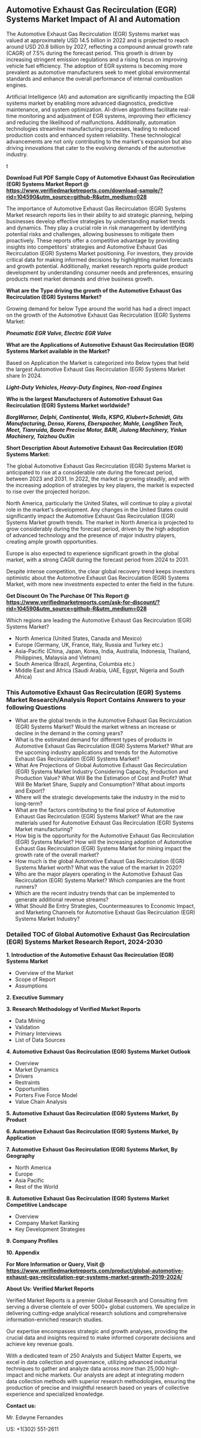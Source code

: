 <h2>Automotive Exhaust Gas Recirculation (EGR) Systems Market Impact of AI and Automation</h2><p>The Automotive Exhaust Gas Recirculation (EGR) Systems market was valued at approximately USD 14.5 billion in 2022 and is projected to reach around USD 20.8 billion by 2027, reflecting a compound annual growth rate (CAGR) of 7.5% during the forecast period. This growth is driven by increasing stringent emission regulations and a rising focus on improving vehicle fuel efficiency. The adoption of EGR systems is becoming more prevalent as automotive manufacturers seek to meet global environmental standards and enhance the overall performance of internal combustion engines.</p><p>Artificial Intelligence (AI) and automation are significantly impacting the EGR systems market by enabling more advanced diagnostics, predictive maintenance, and system optimization. AI-driven algorithms facilitate real-time monitoring and adjustment of EGR systems, improving their efficiency and reducing the likelihood of malfunctions. Additionally, automation technologies streamline manufacturing processes, leading to reduced production costs and enhanced system reliability. These technological advancements are not only contributing to the market's expansion but also driving innovations that cater to the evolving demands of the automotive industry.</p>t</p><p id="" class=""><strong>Download Full PDF Sample Copy of Automotive Exhaust Gas Recirculation (EGR) Systems Market Report @ <a href="https://www.verifiedmarketreports.com/download-sample/?rid=104590&utm_source=github-R&utm_medium=028" target="_blank">https://www.verifiedmarketreports.com/download-sample/?rid=104590&utm_source=github-R&utm_medium=028</a></strong></p><p>The importance of&nbsp;Automotive Exhaust Gas Recirculation (EGR) Systems Market research reports lies in their ability to aid strategic planning, helping businesses develop effective strategies by understanding market trends and dynamics. They play a crucial role in risk management by identifying potential risks and challenges, allowing businesses to mitigate them proactively. These reports offer a competitive advantage by providing insights into competitors' strategies and Automotive Exhaust Gas Recirculation (EGR) Systems Market positioning. For investors, they provide critical data for making informed decisions by highlighting market forecasts and growth potential. Additionally, market research reports guide product development by understanding consumer needs and preferences, ensuring products meet market demands and drive business growth.</p><p><strong>What are the&nbsp;Type driving the growth of the Automotive Exhaust Gas Recirculation (EGR) Systems Market?</strong></p><p id="" class="">Growing demand for below Type around the world has had a direct impact on the growth of the Automotive Exhaust Gas Recirculation (EGR) Systems Market:</p><em><strong>Pneumatic EGR Valve, Electric EGR Valve</strong></em></p><strong>What are the&nbsp;Applications&nbsp;of Automotive Exhaust Gas Recirculation (EGR) Systems Market available in the Market?</strong></p><p id="" class="">Based on Application the Market is categorized into Below types that held the largest Automotive Exhaust Gas Recirculation (EGR) Systems Market share In 2024.</p><em><strong>Light-Duty Vehicles, Heavy-Duty Engines, Non-road Engines</strong></em></p><strong>Who is the largest Manufacturers of Automotive Exhaust Gas Recirculation (EGR) Systems Market worldwide?</strong></p><p><em><strong>BorgWarner, Delphi, Continental, Wells, KSPG, Klubert+Schmidt, Gits Manufacturing, Denso, Korens, Eberspacher, Mahle, LongShen Tech, Meet, Tianruida, Baote Precise Motor, BARI, Jiulong Machinery, Yinlun Machinery, Taizhou OuXin</strong></em></p><p id="" class=""><strong>Short Description About Automotive Exhaust Gas Recirculation (EGR) Systems Market:</strong></p><p>The global Automotive Exhaust Gas Recirculation (EGR) Systems Market is anticipated to rise at a considerable rate during the forecast period, between 2023 and 2031. In 2022, the market is growing steadily, and with the increasing adoption of strategies by key players, the market is expected to rise over the projected horizon.</p><p>North America, particularly the United States, will continue to play a pivotal role in the market's development. Any changes in the United States could significantly impact the Automotive Exhaust Gas Recirculation (EGR) Systems Market growth trends. The market in North America is projected to grow considerably during the forecast period, driven by the high adoption of advanced technology and the presence of major industry players, creating ample growth opportunities.</p><p>Europe is also expected to experience significant growth in the global market, with a strong CAGR during the forecast period from 2024 to 2031.</p><p>Despite intense competition, the clear global recovery trend keeps investors optimistic about the Automotive Exhaust Gas Recirculation (EGR) Systems Market, with more new investments expected to enter the field in the future.</p><p id="" class=""><strong>Get Discount On The Purchase Of This Report @ <a href="https://www.verifiedmarketreports.com/ask-for-discount/?rid=104590&utm_source=github-R&utm_medium=028" target="_blank">https://www.verifiedmarketreports.com/ask-for-discount/?rid=104590&utm_source=github-R&utm_medium=028</a></strong></p>Which regions are leading the Automotive Exhaust Gas Recirculation (EGR) Systems Market?</p><ul><li>North America (United States, Canada and Mexico)</li><li>Europe (Germany, UK, France, Italy, Russia and Turkey etc.)</li><li>Asia-Pacific (China, Japan, Korea, India, Australia, Indonesia, Thailand, Philippines, Malaysia and Vietnam)</li><li>South America (Brazil, Argentina, Columbia etc.)</li><li>Middle East and Africa (Saudi Arabia, UAE, Egypt, Nigeria and South Africa)</li></ul><h3 id="" class="">This Automotive Exhaust Gas Recirculation (EGR) Systems Market Research/Analysis Report Contains Answers to your following Questions</h3><ul><li>What are the global trends in the Automotive Exhaust Gas Recirculation (EGR) Systems Market? Would the market witness an increase or decline in the demand in the coming years?</li><li>What is the estimated demand for different types of products in Automotive Exhaust Gas Recirculation (EGR) Systems Market? What are the upcoming industry applications and trends for the Automotive Exhaust Gas Recirculation (EGR) Systems Market?</li><li>What Are Projections of Global Automotive Exhaust Gas Recirculation (EGR) Systems Market Industry Considering Capacity, Production and Production Value? What Will Be the Estimation of Cost and Profit? What Will Be Market Share, Supply and Consumption? What about imports and Export?</li><li>Where will the strategic developments take the industry in the mid to long-term?</li><li>What are the factors contributing to the final price of Automotive Exhaust Gas Recirculation (EGR) Systems Market? What are the raw materials used for Automotive Exhaust Gas Recirculation (EGR) Systems Market manufacturing?</li><li>How big is the opportunity for the Automotive Exhaust Gas Recirculation (EGR) Systems Market? How will the increasing adoption of Automotive Exhaust Gas Recirculation (EGR) Systems Market for mining impact the growth rate of the overall market?</li><li>How much is the global Automotive Exhaust Gas Recirculation (EGR) Systems Market worth? What was the value of the market In 2020?</li><li>Who are the major players operating in the Automotive Exhaust Gas Recirculation (EGR) Systems Market? Which companies are the front runners?</li><li>Which are the recent industry trends that can be implemented to generate additional revenue streams?</li><li>What Should Be Entry Strategies, Countermeasures to Economic Impact, and Marketing Channels for Automotive Exhaust Gas Recirculation (EGR) Systems Market Industry?</li></ul><h3 id="" class="">Detailed TOC of Global Automotive Exhaust Gas Recirculation (EGR) Systems Market Research Report, 2024-2030</h3><p id="" class=""><strong>1. Introduction of the Automotive Exhaust Gas Recirculation (EGR) Systems Market</strong></p><ul><li>Overview of the Market</li><li>Scope of Report</li><li>Assumptions</li></ul><p id="" class=""><strong>2. Executive Summary</strong></p><p id="" class=""><strong>3. Research Methodology of Verified Market Reports</strong></p><ul><li>Data Mining</li><li>Validation</li><li>Primary Interviews</li><li>List of Data Sources</li></ul><p id="" class=""><strong>4. Automotive Exhaust Gas Recirculation (EGR) Systems Market Outlook</strong></p><ul><li>Overview</li><li>Market Dynamics</li><li>Drivers</li><li>Restraints</li><li>Opportunities</li><li>Porters Five Force Model</li><li>Value Chain Analysis</li></ul><p id="" class=""><strong>5. Automotive Exhaust Gas Recirculation (EGR) Systems Market, By Product</strong></p><p id="" class=""><strong>6. Automotive Exhaust Gas Recirculation (EGR) Systems Market, By Application</strong></p><p id="" class=""><strong>7. Automotive Exhaust Gas Recirculation (EGR) Systems Market, By Geography</strong></p><ul><li>North America</li><li>Europe</li><li>Asia Pacific</li><li>Rest of the World</li></ul><p id="" class=""><strong>8. Automotive Exhaust Gas Recirculation (EGR) Systems Market Competitive Landscape</strong></p><ul><li>Overview</li><li>Company Market Ranking</li><li>Key Development Strategies</li></ul><p id="" class=""><strong>9. Company Profiles</strong></p><p id="" class=""><strong>10. Appendix</strong></p><p id="" class=""><strong>For More Information or Query, Visit @ <a href="https://www.verifiedmarketreports.com/product/global-automotive-exhaust-gas-recirculation-egr-systems-market-growth-2019-2024/" target="_blank">https://www.verifiedmarketreports.com/product/global-automotive-exhaust-gas-recirculation-egr-systems-market-growth-2019-2024/</a></strong></p><p id="" class=""><strong>About Us: Verified Market Reports</strong></p><p id="" class="">Verified Market Reports is a premier Global Research and Consulting firm serving a diverse clientele of over 5000+ global customers. We specialize in delivering cutting-edge analytical research solutions and comprehensive information-enriched research studies.</p><p id="" class="">Our expertise encompasses strategic and growth analyses, providing the crucial data and insights required to make informed corporate decisions and achieve key revenue goals.</p><p id="" class="">With a dedicated team of 250 Analysts and Subject Matter Experts, we excel in data collection and governance, utilizing advanced industrial techniques to gather and analyze data across more than 25,000 high-impact and niche markets. Our analysts are adept at integrating modern data collection methods with superior research methodologies, ensuring the production of precise and insightful research based on years of collective experience and specialized knowledge.</p><p id="" class=""><strong>Contact us:</strong></p><p id="" class="">Mr. Edwyne Fernandes</p><p id="" class="">US: +1(302) 551-2611</p>